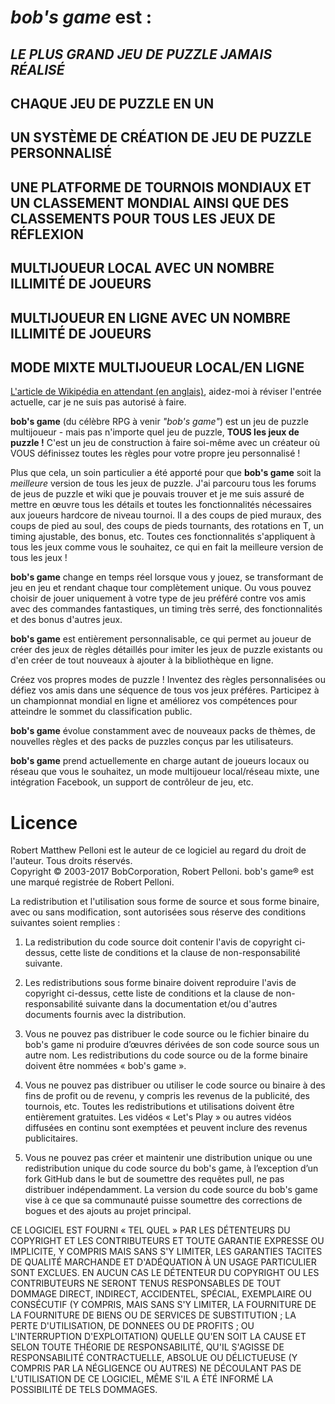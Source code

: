 # *bob's game* est :

## *LE PLUS GRAND JEU DE PUZZLE JAMAIS RÉALISÉ*

## CHAQUE JEU DE PUZZLE EN UN

## UN SYSTÈME DE CRÉATION DE JEU DE PUZZLE PERSONNALISÉ

## UNE PLATFORME DE TOURNOIS MONDIAUX ET UN CLASSEMENT MONDIAL AINSI QUE DES CLASSEMENTS POUR TOUS LES JEUX DE RÉFLEXION

## MULTIJOUEUR LOCAL AVEC UN NOMBRE ILLIMITÉ DE JOUEURS

## MULTIJOUEUR EN LIGNE AVEC UN NOMBRE ILLIMITÉ DE JOUEURS

## MODE MIXTE MULTIJOUEUR LOCAL/EN LIGNE

[L'article de Wikipédia en attendant (en anglais)](https://en.wikipedia.org/w/index.php?title=Bob%27s_Game&oldid=713042467), aidez-moi à réviser l'entrée actuelle, car je ne suis pas autorisé à faire.

**bob's game** (du célèbre RPG à venir *"bob's game"*) est un jeu de puzzle multijoueur - mais pas n'importe quel jeu de puzzle, **TOUS les jeux de puzzle !** C'est un jeu de construction à faire soi-même avec un créateur où VOUS définissez toutes les règles pour votre propre jeu personnalisé !

Plus que cela, un soin particulier a été apporté pour que **bob's game** soit la *meilleure* version de tous les jeux de puzzle. J'ai parcouru tous les forums de jeus de puzzle et wiki que je pouvais trouver et je me suis assuré de mettre en œuvre tous les détails et toutes les fonctionnalités nécessaires aux joueurs hardcore de niveau tournoi. Il a des coups de pied muraux, des coups de pied au soul, des coups de pieds tournants, des rotations en T, un timing ajustable, des bonus, etc. Toutes ces fonctionnalités s'appliquent à tous les jeux comme vous le souhaitez, ce qui en fait la meilleure version de tous les jeux !

**bob's game** change en temps réel lorsque vous y jouez, se transformant de jeu en jeu et rendant chaque tour complètement unique. Ou vous pouvez choisir de jouer uniquement à votre type de jeu préféré contre vos amis avec des commandes fantastiques, un timing très serré, des fonctionnalités et des bonus d'autres jeux.

**bob's game** est entièrement personnalisable, ce qui permet au joueur de créer des jeux de règles détaillés pour imiter les jeux de puzzle existants ou d'en créer de tout nouveaux à ajouter à la bibliothèque en ligne.

Créez vos propres modes de puzzle ! Inventez des règles personnalisées ou défiez vos amis dans une séquence de tous vos jeux préféres. Participez à un championnat mondial en ligne et améliorez vos compétences pour atteindre le sommet du classification public.

**bob's game** évolue constamment avec de nouveaux packs de thèmes, de nouvelles règles et des packs de puzzles conçus par les utilisateurs.

**bob's game** prend actuellemente en charge autant de joueurs locaux ou réseau que vous le souhaitez, un mode multijoueur local/réseau mixte, une intégration Facebook, un support de contrôleur de jeu, etc.

# Licence
Robert Matthew Pelloni est le auteur de ce logiciel au regard du droit de l'auteur. Tous droits réservés.<br />
Copyright © 2003-2017 BobCorporation, Robert Pelloni. bob's game® est une marqué registrée de Robert Pelloni.

La redistribution et l'utilisation sous forme de source et sous forme binaire, avec ou sans modification, sont autorisées sous réserve des conditions suivantes soient remplies :

1. La redistribution du code source doit contenir l'avis de copyright ci-dessus, cette liste de conditions et la clause de non-responsabilité suivante.

2. Les redistributions sous forme binaire doivent reproduire l'avis de copyright ci-dessus, cette liste de conditions et la clause de non-responsabilité suivante dans la documentation et/ou d'autres documents fournis avec la distribution.

3. Vous ne pouvez pas distribuer le code source ou le fichier binaire du bob's game ni produire d’œuvres dérivées de son code source sous un autre nom. Les redistributions du code source ou de la forme binaire doivent être nommées « bob's game ».

4. Vous ne pouvez pas distribuer ou utiliser le code source ou binaire à des fins de profit ou de revenu, y compris les revenus de la publicité, des tournois, etc. Toutes les redistributions et utilisations doivent être entièrement gratuites. Les vidéos « Let's Play » ou autres vidéos diffusées en continu sont exemptées et peuvent inclure des revenus publicitaires.

5. Vous ne pouvez pas créer et maintenir une distribution unique ou une redistribution unique du code source du bob's game, à l’exception d’un fork GitHub dans le but de soumettre des requêtes pull, ne pas distribuer indépendamment. La version du code source du bob's game vise à ce que sa communauté puisse soumettre des corrections de bogues et des ajouts au projet principal.

CE LOGICIEL EST FOURNI « TEL QUEL » PAR LES DÉTENTEURS DU COPYRIGHT ET LES CONTRIBUTEURS ET TOUTE GARANTIE EXPRESSE OU IMPLICITE, Y COMPRIS MAIS SANS S'Y LIMITER, LES GARANTIES TACITES DE QUALITÉ MARCHANDE ET D'ADÉQUATION À UN USAGE PARTICULIER SONT EXCLUES. EN AUCUN CAS LE DÉTENTEUR DU COPYRIGHT OU LES CONTRIBUTEURS NE SERONT TENUS RESPONSABLES DE TOUT DOMMAGE DIRECT, INDIRECT, ACCIDENTEL, SPÉCIAL, EXEMPLAIRE OU CONSÉCUTIF (Y COMPRIS, MAIS SANS S'Y LIMITER, LA FOURNITURE DE LA FOURNITURE DE BIENS OU DE SERVICES DE SUBSTITUTION ; LA PERTE D'UTILISATION, DE DONNEES OU DE PROFITS ; OU L'INTERRUPTION D'EXPLOITATION) QUELLE QU'EN SOIT LA CAUSE ET SELON TOUTE THÉORIE DE RESPONSABILITÉ, QU'IL S'AGISSE DE RESPONSABILITÉ CONTRACTUELLE, ABSOLUE OU DÉLICTUEUSE (Y COMPRIS PAR LA NÉGLIGENCE OU AUTRES) NE DÉCOULANT PAS DE L'UTILISATION DE CE LOGICIEL, MÊME S'IL A ÉTÉ INFORMÉ LA POSSIBILITÉ DE TELS DOMMAGES.
